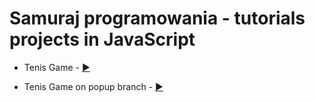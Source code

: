 # Samuraj programowania - tutorials projects in JavaScript 

* Tenis Game - [:arrow_forward:](https://martaniemiec.github.io/pong_game/)

* Tenis Game on popup branch - [:arrow_forward:](https://htmlpreview.github.io/?https://github.com/MartaNiemiec/Pong_game/blob/popup/index.html)

